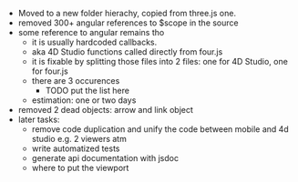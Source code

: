 - Moved to a new folder hierachy, copied from three.js one.
- removed 300+ angular references to $scope in the source
- some reference to angular remains tho
  - it is usually hardcoded callbacks.
  - aka 4D Studio functions called directly from four.js
  - it is fixable by splitting those files into 2 files: one for 4D Studio, one for four.js
  - there are 3 occurences
    - TODO put the list here
  - estimation: one or two days
- removed 2 dead objects: arrow and link object
- later tasks:
  - remove code duplication and unify the code between mobile and 4d studio e.g. 2 viewers atm
  - write automatized tests
  - generate api documentation with jsdoc
  - where to put the viewport
